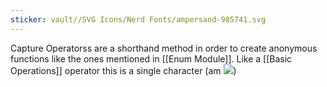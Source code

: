 ```yaml
---
sticker: vault//SVG Icons/Nerd Fonts/ampersand-985741.svg
---
```

Capture Operatorss are a shorthand method in order to create anonymous functions like the ones mentioned in [[Enum Module]]. Like a [[Basic Operations]] operator this is a single character (am <span><img src="SVG ICONS/Nerdampersand-985741"></span>)